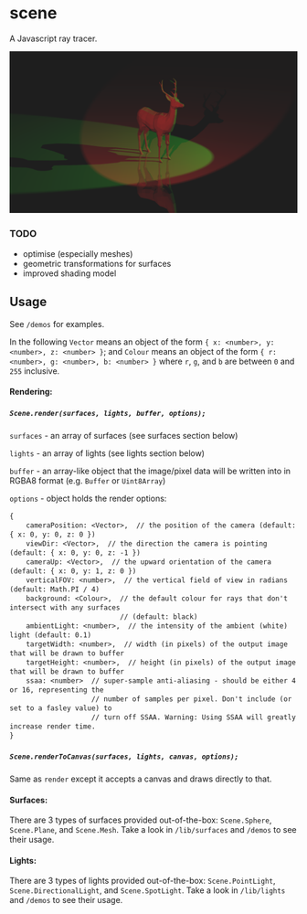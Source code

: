 # scene
A Javascript ray tracer.

![Doh, a deer!](https://raw.githubusercontent.com/BYossarian/scene/master/demos/mesh-example/deer.png)

### TODO
- optimise (especially meshes)
- geometric transformations for surfaces
- improved shading model

## Usage

See `/demos` for examples.

In the following `Vector` means an object of the form `{ x: <number>, y: <number>, z: <number> }`; and `Colour` means an object of the form `{ r: <number>, g: <number>, b: <number> }` where `r`, `g`, and `b` are between `0` and `255` inclusive.

#### Rendering:

##### `Scene.render(surfaces, lights, buffer, options);`

`surfaces` - an array of surfaces (see surfaces section below)

`lights` - an array of lights (see lights section below)

`buffer` - an array-like object that the image/pixel data will be written into in RGBA8 format (e.g. `Buffer` or `Uint8Array`)

`options` - object holds the render options:

```
{
    cameraPosition: <Vector>,  // the position of the camera (default: { x: 0, y: 0, z: 0 })
    viewDir: <Vector>,  // the direction the camera is pointing (default: { x: 0, y: 0, z: -1 })
    cameraUp: <Vector>,  // the upward orientation of the camera (default: { x: 0, y: 1, z: 0 })
    verticalFOV: <number>,  // the vertical field of view in radians (default: Math.PI / 4)
    background: <Colour>,  // the default colour for rays that don't intersect with any surfaces 
                           // (default: black)
    ambientLight: <number>,  // the intensity of the ambient (white) light (default: 0.1)
    targetWidth: <number>,  // width (in pixels) of the output image that will be drawn to buffer
    targetHeight: <number>,  // height (in pixels) of the output image that will be drawn to buffer
    ssaa: <number>  // super-sample anti-aliasing - should be either 4 or 16, representing the 
                    // number of samples per pixel. Don't include (or set to a fasley value) to 
                    // turn off SSAA. Warning: Using SSAA will greatly increase render time.
}
```

##### `Scene.renderToCanvas(surfaces, lights, canvas, options);`

Same as `render` except it accepts a canvas and draws directly to that.

#### Surfaces:

There are 3 types of surfaces provided out-of-the-box: `Scene.Sphere`, `Scene.Plane`, and `Scene.Mesh`. Take a look in `/lib/surfaces` and `/demos` to see their usage.

#### Lights:

There are 3 types of lights provided out-of-the-box: `Scene.PointLight`, `Scene.DirectionalLight`, and `Scene.SpotLight`. Take a look in `/lib/lights` and `/demos` to see their usage.
